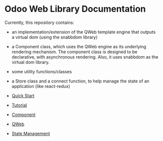 # Odoo Web Library Documentation

Currently, this repository contains:

- an implementation/extension of the QWeb template engine that outputs a virtual
  dom (using the snabbdom library)
- a Component class, which uses the QWeb engine as its underlying rendering
  mechanism. The component class is designed to be declarative, with
  asynchronous rendering. Also, it uses snabbdom as the virtual dom library.
- some utility functions/classes
- a Store class and a connect function, to help manage the state of an application (like react-redux)

- [Quick Start](quick_start.md)
- [Tutorial](tutorial.md)
- [Component](component.md)
- [QWeb](qweb.md)
- [State Management](state_management.md)
